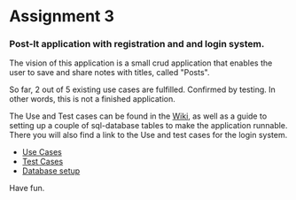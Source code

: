 # Assignment 3

### Post-It application with registration and and login system.

The vision of this application is a small crud application that enables the user to save and share notes with titles, called "Posts". 

So far, 2 out of 5 existing use cases are fulfilled. Confirmed by testing. In other words, this is not a finished application. 

The Use and Test cases can be found in the [Wiki](https://github.com/upptaget/1dv610L3/wiki), as well as a guide to setting up a couple of sql-database tables to make the application runnable. There you will also find a link to the Use and test cases for the login system.

* [Use Cases](https://github.com/upptaget/1dv610L3/wiki/Use-Cases)
* [Test Cases](https://github.com/upptaget/1dv610L3/wiki/Test-Cases)
* [Database setup](https://github.com/upptaget/1dv610L3/wiki/Database-setup)

Have fun. 
